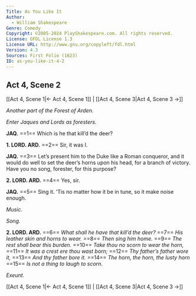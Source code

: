 ```yaml
---
Title: As You Like It
Author: 
  - William Shakespeare
Genre: Comedy
Copyright: ©2005-2024 PlayShakespeare.com. All rights reserved.
License: GFDL License 1.3
License URL: http://www.gnu.org/copyleft/fdl.html
Version: 4.3
Sources: First Folio (1623)
ID: as-you-like-it-4-2
---
```


## Act 4, Scene 2
[[Act 4, Scene 1|← Act 4, Scene 1]] | [[Act 4, Scene 3|Act 4, Scene 3 →]]

*Another part of the Forest of Arden.*

*Enter Jaques and Lords as foresters.*

**JAQ.**
==1== Which is he that kill’d the deer?

**1. LORD. ARD.**
==2== Sir, it was I.

**JAQ.**
==3== Let’s present him to the Duke like a Roman conqueror, and it would do well to set the deer’s horns upon his head, for a branch of victory. Have you no song, forester, for this purpose?

**2. LORD. ARD.**
==4== Yes, sir.

**JAQ.**
==5== Sing it. ’Tis no matter how it be in tune, so it make noise enough.

*Music.*

*Song.*

**2. LORD. ARD.**
==6== *What shall he have that kill’d the deer?*
==7== *His leather skin and horns to wear.*
==8== *Then sing him home.*
==9== *The rest shall bear this burden.*
==10== *Take thou no scorn to wear the horn,*
==11== *It was a crest ere thou wast born;*
==12== *Thy father’s father wore it,*
==13== *And thy father bore it.*
==14== *The horn, the horn, the lusty horn*
==15== *Is not a thing to laugh to scorn.*

*Exeunt.*

[[Act 4, Scene 1|← Act 4, Scene 1]] | [[Act 4, Scene 3|Act 4, Scene 3 →]]
